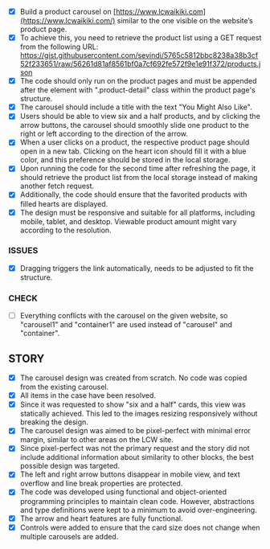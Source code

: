 - [x]  Build a product carousel on [https://www.lcwaikiki.com](https://www.lcwaikiki.com/) similar to the one visible on the website’s product page.
- [x]  To achieve this, you need to retrieve the product list using a GET request from the following URL: https://gist.githubusercontent.com/sevindi/5765c5812bbc8238a38b3cf52f233651/raw/56261d81af8561bf0a7cf692fe572f9e1e91f372/products.json
- [x]  The code should only run on the product pages and must be appended after the element with ".product-detail" class within the product page's structure.
- [x]  The carousel should include a title with the text "You Might Also Like".
- [x]  Users should be able to view six and a half products, and by clicking the arrow buttons, the carousel should smoothly slide one product to the right or left according to the direction of the arrow.
- [x]  When a user clicks on a product, the respective product page should open in a new tab. Clicking on the heart icon should fill it with a blue color, and this preference should be stored in the local storage.
- [x]  Upon running the code for the second time after refreshing the page, it should retrieve the product list from the local storage instead of making another fetch request.
- [x]  Additionally, the code should ensure that the favorited products with filled hearts are displayed.
- [x]  The design must be responsive and suitable for all platforms, including mobile, tablet, and desktop. Viewable product amount might vary according to the resolution.

### **ISSUES**

- [x]  Dragging triggers the link automatically, needs to be adjusted to fit the structure.

### CHECK

- [ ]  Everything conflicts with the carousel on the given website, so "carousel1" and "container1" are used instead of "carousel" and "container".

## STORY

- [x]  The carousel design was created from scratch. No code was copied from the existing carousel.
- [x]  All items in the case have been resolved.
- [x]  Since it was requested to show "six and a half" cards, this view was statically achieved. This led to the images resizing responsively without breaking the design.
- [x]  The carousel design was aimed to be pixel-perfect with minimal error margin, similar to other areas on the LCW site.
- [x]  Since pixel-perfect was not the primary request and the story did not include additional information about similarity to other blocks, the best possible design was targeted.
- [x]  The left and right arrow buttons disappear in mobile view, and text overflow and line break properties are protected.
- [x]  The code was developed using functional and object-oriented programming principles to maintain clean code. However, abstractions and type definitions were kept to a minimum to avoid over-engineering.
- [x]  The arrow and heart features are fully functional.
- [x]  Controls were added to ensure that the card size does not change when multiple carousels are added.
